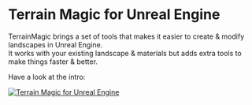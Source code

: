 # Terrain Magic for Unreal Engine

TerrainMagic brings a set of tools that makes it easier to create & modify landscapes in Unreal Engine.
<br/>
It works with your existing landscape & materials but adds extra tools to make things faster & better.

Have a look at the intro:

[![Terrain Magic for Unreal Engine](https://user-images.githubusercontent.com/50838/176096380-8b465a0f-4f76-46aa-9a52-38ace046383a.png)](https://youtu.be/XXLwGzMY8FY)
